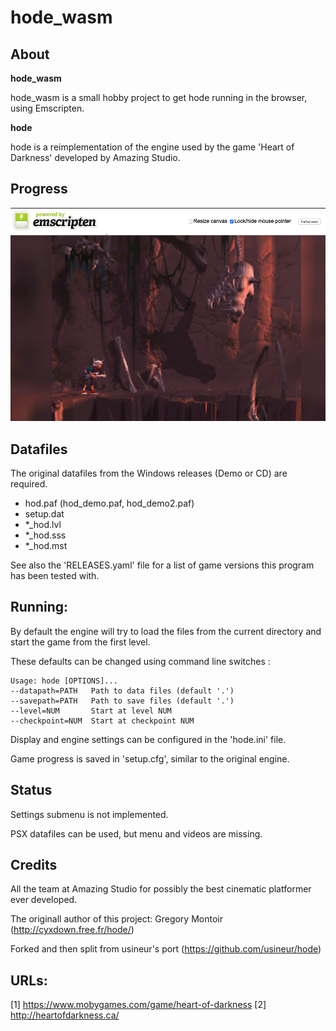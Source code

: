 # hode_wasm

## About

**hode_wasm**

hode_wasm is a small hobby project to get hode running in the browser, using Emscripten.

**hode**

hode is a reimplementation of the engine used by the game 'Heart of Darkness'
developed by Amazing Studio.

## Progress

![alt text](img/img1.png)

## Datafiles

The original datafiles from the Windows releases (Demo or CD) are required.

- hod.paf (hod_demo.paf, hod_demo2.paf)
- setup.dat
- *_hod.lvl
- *_hod.sss
- *_hod.mst

See also the 'RELEASES.yaml' file for a list of game versions this program
has been tested with.

## Running:

By default the engine will try to load the files from the current directory
and start the game from the first level.

These defaults can be changed using command line switches :

    Usage: hode [OPTIONS]...
    --datapath=PATH   Path to data files (default '.')
    --savepath=PATH   Path to save files (default '.')
    --level=NUM       Start at level NUM
    --checkpoint=NUM  Start at checkpoint NUM

Display and engine settings can be configured in the 'hode.ini' file.

Game progress is saved in 'setup.cfg', similar to the original engine.

## Status

Settings submenu is not implemented.

PSX datafiles can be used, but menu and videos are missing.

## Credits

All the team at Amazing Studio for possibly the best cinematic platformer ever
developed.

The originall author of this project: Gregory Montoir (http://cyxdown.free.fr/hode/)

Forked and then split from usineur's port (https://github.com/usineur/hode)

## URLs:

[1] https://www.mobygames.com/game/heart-of-darkness
[2] http://heartofdarkness.ca/

